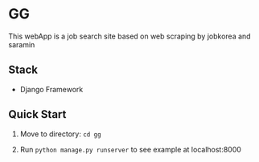 # GG

This webApp is a job search site based on web scraping by jobkorea and saramin

## Stack

* Django Framework

## Quick Start

1. Move to directory: ```cd gg```


2. Run ```python manage.py runserver``` to see example at localhost:8000
